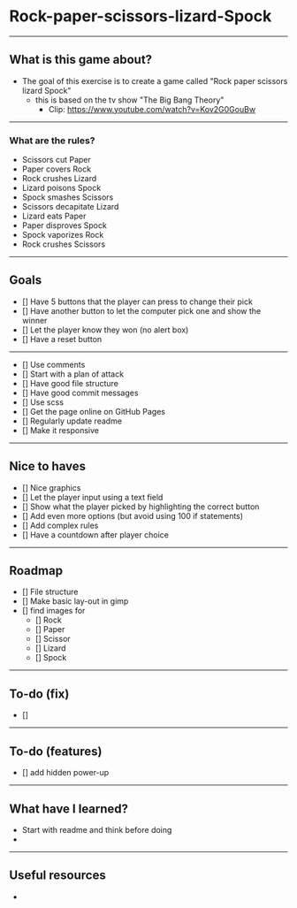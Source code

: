 # Rock-paper-scissors-lizard-Spock

---
## What is this game about?

* The goal of this exercise is to create a game called "Rock paper scissors lizard Spock" 
  * this is based on the tv show "The Big Bang Theory"
    * Clip: https://www.youtube.com/watch?v=Kov2G0GouBw

---
### What are the rules?

* Scissors cut Paper
* Paper covers Rock
* Rock crushes Lizard
* Lizard poisons Spock
* Spock smashes Scissors
* Scissors decapitate Lizard
* Lizard eats Paper
* Paper disproves Spock
* Spock vaporizes Rock
* Rock crushes Scissors

---
## Goals

- [] Have 5 buttons that the player can press to change their pick
- [] Have another button to let the computer pick one and show the winner
- [] Let the player know they won (no alert box)
- [] Have a reset button
---
- [] Use comments
- [] Start with a plan of attack
- [] Have good file structure
- [] Have good commit messages
- [] Use scss
- [] Get the page online on GitHub Pages
- [] Regularly update readme
- [] Make it responsive

---
## Nice to haves

- [] Nice graphics
- [] Let the player input using a text field
- [] Show what the player picked by highlighting the correct button
- [] Add even more options (but avoid using 100 if statements)
- [] Add complex rules
- [] Have a countdown after player choice

---
## Roadmap

- [] File structure
- [] Make basic lay-out in gimp
- [] find images for
  - [] Rock
  - [] Paper
  - [] Scissor
  - [] Lizard
  - [] Spock

---
## To-do (fix)

- []

---
## To-do (features)

- [] add hidden power-up 

---
## What have I learned?
* Start with readme and think before doing
* 

---

## Useful resources
* 


